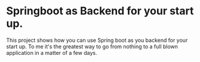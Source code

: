 # Springboot as Backend for your start up.
This project shows how you can use Spring boot as you backend for your start up. To me it's the greatest way to go from nothing to a full blown application in a matter of a few days.

